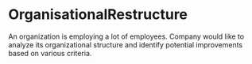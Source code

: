 # OrganisationalRestructure
An organization is employing a lot of employees. Company would like to analyze its organizational structure and identify potential improvements based on various criteria.
